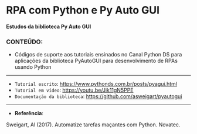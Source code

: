 # RPA com Python e Py Auto GUI
**Estudos da biblioteca Py Auto GUI**

### **CONTEÚDO:**
* Códigos de suporte aos tutoriais ensinados no Canal Python DS para aplicações da biblioteca PyAutoGUI para desenvolvimento de RPAs usando Python

---

* `Tutorial escrito`: https://www.pythonds.com.br/posts/pyagui.html
* `Tutorial em vídeo`: https://youtu.be/Jik11gN5PPE
* `Documentação da biblioteca`: https://github.com/asweigart/pyautogui
---

* **Referência**:

Sweigart, Al (2017). Automatize tarefas maçantes com Python. Novatec.
